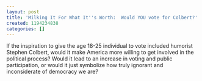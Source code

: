 ```yaml
---
layout: post
title: 'Milking It For What It''s Worth:  Would YOU vote for Colbert?'
created: 1194234838
categories: []
---
```

If the inspiration to give the age 18-25 individual to vote included humorist Stephen Colbert, would it make America more willing to get involved in the political process?  Would it lead to an increase in voting and public participation, or would it just symbolize how truly ignorant and inconsiderate of democracy we are?
